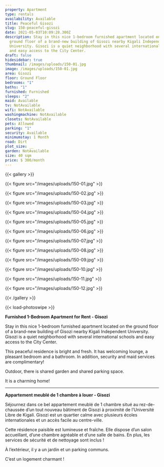 ```yaml
---
property: Apartment
type: rentals
availability: Available
title: Peaceful Gisozi
slug: 150-peaceful-gisozi
date: 2021-05-03T10:09:28.300Z
description: Stay in this nice 1-bedroom furnished apartment located on the
  ground floor of a brand-new building of Gisozi nearby Kigali Independent
  University. Gisozi is a quiet neighborhood with several international schools
  and easy access to the City Center.
draft: false
hidesidebar: true
thumbnail: /images/uploads/150-01.jpg
image: /images/uploads/150-01.jpg
area: Gisozi
floor: Ground Floor
bedrooms: "1"
baths: "1"
furnished: Furnished
sleeps: "2"
maid: Available
tv: NotAvailable
wifi: NotAvailable
washingmachine: NotAvailable
closets: NotAvailable
pets: Allowed
parking: "1"
security: Available
minimumstay: 1 Month
road: Dirt
plot_size: __
garden: NotAvailable
size: 40 sqm
price: $ 300/month
---
```

{{< gallery >}}

{{< figure src="/images/uploads/150-01.jpg" >}}

{{< figure src="/images/uploads/150-02.jpg" >}}

{{< figure src="/images/uploads/150-03.jpg" >}}

{{< figure src="/images/uploads/150-04.jpg" >}}

{{< figure src="/images/uploads/150-05.jpg" >}}

{{< figure src="/images/uploads/150-06.jpg" >}}

{{< figure src="/images/uploads/150-07.jpg" >}}

{{< figure src="/images/uploads/150-08.jpg" >}}

{{< figure src="/images/uploads/150-09.jpg" >}}

{{< figure src="/images/uploads/150-10.jpg" >}}

{{< figure src="/images/uploads/150-11.jpg" >}}

{{< figure src="/images/uploads/150-12.jpg" >}}

{{< /gallery >}}

{{< load-photoswipe >}}

**Furnished 1-Bedroom Apartment for Rent - Gisozi**

Stay in this nice 1-bedroom furnished apartment located on the ground floor of a brand-new building of Gisozi nearby Kigali Independent University. Gisozi is a quiet neighborhood with several international schools and easy access to the City Center.

This peaceful residence is bright and fresh. It has welcoming lounge, a pleasant bedroom and a bathroom. In addition, security and maid services are complimentary!

Outdoor, there is shared garden and shared parking space.

It is a charming home!

---

**Appartement meublé de 1 chambre à louer - Gisozi**

Séjournez dans ce bel appartement meublé de 1 chambre situé au rez-de-chaussée d’un tout nouveau bâtiment de Gisozi à proximité de l’Université Libre de Kigali. Gisozi est un quartier calme avec plusieurs écoles internationales et un accès facile au centre-ville.

Cette résidence paisible est lumineuse et fraîche. Elle dispose d’un salon accueillant, d’une chambre agréable et d’une salle de bains. En plus, les services de sécurité et de nettoyage sont inclus !

À l’extérieur, il y a un jardin et un parking communs.

C’est un logement charmant !